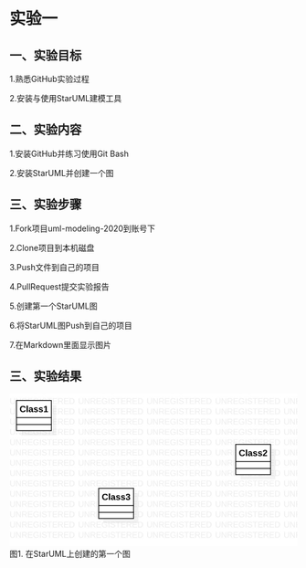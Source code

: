 # 实验一

## 一、实验目标

1.熟悉GitHub实验过程

2.安装与使用StarUML建模工具

## 二、实验内容

1.安装GitHub并练习使用Git Bash

2.安装StarUML并创建一个图

## 三、实验步骤

1.Fork项目uml-modeling-2020到账号下

2.Clone项目到本机磁盘

3.Push文件到自己的项目

4.PullRequest提交实验报告

5.创建第一个StarUML图

6.将StarUML图Push到自己的项目

7.在Markdown里面显示图片

## 三、实验结果

![第一个UML图](./model1.jpg)  
图1. 在StarUML上创建的第一个图
